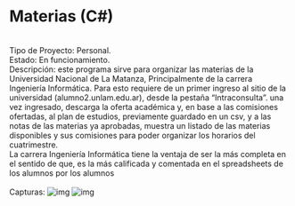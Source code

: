 # Materias (C#)
<br>Tipo de Proyecto: Personal.
<br>Estado: En funcionamiento.
<br>Descripción: este programa sirve para organizar las materias de la Universidad Nacional de La Matanza, Principalmente de la carrera Ingeniería Informática. Para esto requiere de un primer ingreso al sitio de la universidad (alumno2.unlam.edu.ar), desde la pestaña “Intraconsulta”. una vez ingresado, descarga la oferta académica y, en base a las comisiones ofertadas, al plan de estudios, previamente guardado en un csv, y a las notas de las materias ya aprobadas, muestra un listado de las materias disponibles y sus comisiones para poder organizar los horarios del cuatrimestre. 
<br>La carrera Ingeniería Informática tiene la ventaja de ser la más completa en el sentido de que, es la más calificada y comentada en el spreadsheets de los alumnos por los alumnos
<br>
<br>Capturas: 
![img](https://scontent-eze1-1.xx.fbcdn.net/v/t1.0-9/45863276_2049968635024348_553689299556499456_n.jpg?_nc_cat=104&_nc_ht=scontent-eze1-1.xx&oh=34114a467ead4ce855067e41632c0b0c&oe=5C6F237E)
![img](https://scontent-eze1-1.xx.fbcdn.net/v/t1.0-9/45898360_2049968691691009_3898747517742874624_n.jpg?_nc_cat=108&_nc_ht=scontent-eze1-1.xx&oh=daece56c3e0f0e4a9089ebbe47b11517&oe=5C70557B)
